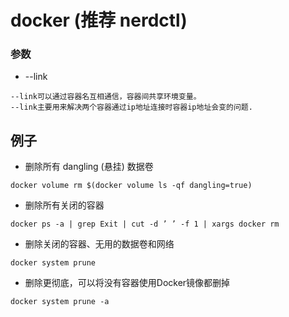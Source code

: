 # docker (推荐 nerdctl)


### 参数

- --link
```shell
--link可以通过容器名互相通信，容器间共享环境变量。
--link主要用来解决两个容器通过ip地址连接时容器ip地址会变的问题.
```

## 例子
- 删除所有 dangling (悬挂) 数据卷
```shell
docker volume rm $(docker volume ls -qf dangling=true)
```

- 删除所有关闭的容器
```shell
docker ps -a | grep Exit | cut -d ’ ’ -f 1 | xargs docker rm
```

- 删除关闭的容器、无用的数据卷和网络
```shell
docker system prune
```

- 删除更彻底，可以将没有容器使用Docker镜像都删掉
```shell
docker system prune -a
```
